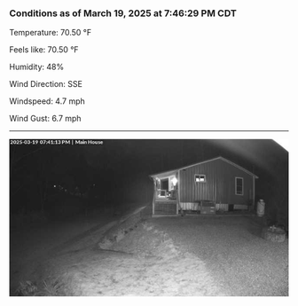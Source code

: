 ### Conditions as of March 19, 2025 at 7:46:29 PM CDT 

Temperature: 70.50 &deg;F

Feels like: 70.50 &deg;F

Humidity: 48%

Wind Direction: SSE

Windspeed: 4.7 mph

Wind Gust: 6.7 mph

---

<img src="./images/latest.jpeg"/>

